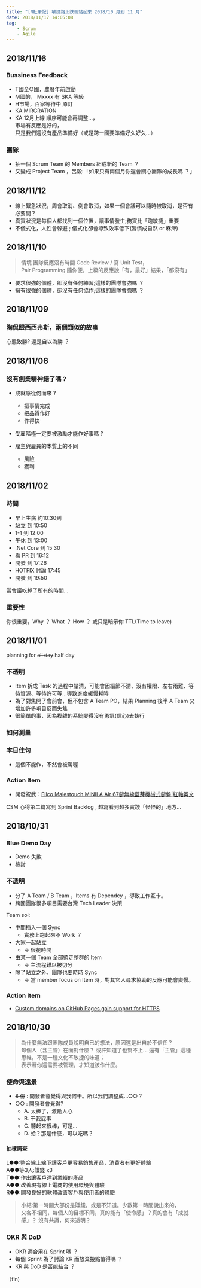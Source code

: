```yaml
---
title: "[N社筆記] 敏捷路上跌倒站起來 2018/10 月到 11 月"
date: 2018/11/17 14:05:08
tag:
    - Scrum
    - Agile
---
```



## 2018/11/16

### Bussiness Feedback

- T國全○國，農曆年前啟動
- M國的， Mxxxx 有 SKA 等級
- H市場，百家等待中
原訂 
- KA MIRGRATION
- KA 12月上線
順序可能會再調整…，  
市場有反應是好的，  
只是我們還沒有產品準備好（或是跨一國要準備好久好久…）

### 團隊

- 抽一個 Scrum Team 的 Members 組成新的 Team ？
- 又變成 Project Team ，呂毅:「如果只有兩個月你還會關心團隊的成長嗎 ？」

## 2018/11/12

- 線上緊急狀況，周會取消、例會取消，如果一個會議可以隨時被取消，是否有必要開？
- 真實狀況是每個人都找到一個位置，讓事情發生;務實比「跑敏捷」重要
- 不儀式化，人性會躲避 ; 儀式化卻會導致效率低下(習慣成自然 or 麻痺)

## 2018/11/10

> 情境
團隊反應沒有時間 Code Review / 寫 Unit Test，  
Pair Programming 隨你便，上級的反應說「有，最好」結果，「都沒有」  

- 要求很強的個體，卻沒有任何練習;這樣的團隊會強嗎 ？
- 擁有很強的個體，卻沒有任何協作;這樣的團隊會強嗎 ？

## 2018/11/09

### 陶侃跟西西弗斯，兩個類似的故事

心態致勝? 還是自以為勝 ？

## 2018/11/06

### 沒有創業精神錯了嗎 ?

- 成就感從何而來 ?
  - 把事情完成
  - 把品質作好
  - 作得快

- 受雇階極一定要被激勵才能作好事嗎 ?
- 雇主與雇員的本質上的不同
  - 風險
  - 獲利

## 2018/11/02

### 時間

- 早上生病 約10:30到
- 站立 到 10:50
- 1-1  到  12:00
- 午休 到 13:00
- .Net Core 到 15:30
- 看 PR 到 16:12
- 開發 到 17:26
- HOTFIX 討論 17:45
- 開發 到 19:50

當會議吃掉了所有的時間...

### 重要性

你很重要，Why ？ What ？ How ？ 或只是暗示你 TTL(Time to leave)

## 2018/11/01

planning for ~~all day~~ half day

### 不透明

- Item 拆成 Task 的過程中釐清，可能會因細節不清、沒有權限、左右兩難、等待資源、等待許可等…導致進度緩慢耗時
- 為了對焦開了會前會，但不包含 A Team PO，結果 Planning 後半 A Team 又增加許多項目反而失焦
- 很簡單的事，因為複雜的系統變得沒有勇氣(信心)去執行

### 如何測量

### 本日佳句

- 這個不能作，不然會被罵喔

### Action Item

- 開發祝武：[Filco Majestouch MINILA Air 67鍵無線藍芽機械式鍵盤|紅軸英文](http://www.inpad.com.tw/goods.php?act=view&no=10441)

CSM 心得第二篇寫到 Sprint Backlog , 越寫看到越多實踐「怪怪的」地方…

## 2018/10/31

### Blue Demo Day

- Demo 失敗
- 檢討

### 不透明

- 分了 A Team / B Team ，Items 有 Dependcy ，導致工作互卡。
- 跨國團隊很多項目需要台灣 Tech Leader 決策

Team sol:

- 中間插入一個 Sync
  - 實務上跑起來不 Work ？
- 大家一起站立
  - → 很花時間 
- 由某一個 Team 全部領走整群的 Item
  - → 主流程難以被切分
- 除了站立之外，團隊也要時時 Sync
  - → 當 member focus on Item 時，對其它人尋求協助的反應可能會變慢。

### Action Item

- [Custom domains on GitHub Pages gain support for HTTPS](https://blog.github.com/2018-05-01-github-pages-custom-domains-https/)

## 2018/10/30

>為什麼無法跟團隊成員說明自已的想法，原因還是出自於不信任？  
每個人（含主管）在面對什麼？ 或許知道了也幫不上…
>還有「主管」這種思維，不是一種文化不敏捷的味道；  
表示著你還需要被管理，才知道該作什麼。

### 使命與遠景

- ~~8 億~~ : 開發者會覺得與我何干。所以我們調整成…○○？  
- ○○ : 開發者會覺得?  
  - A. 太棒了，激勵人心  
  - B. 干我屁事  
  - C. 聽起來很棒，可是…  
  - D. 蛤？那是什麼，可以吃嗎？

#### 抽樣調查

L●●:整合線上線下讓客戶更容易銷售產品，消費者有更好體驗  
A●●等3人:賺錢 x3  
T●●:作出讓客戶達到業績的產品  
A●●:改善現有線上電商的使用環境與體驗  
R●●:開發良好的軟體改善客戶與使用者的體驗  

> 小結:第一時間大部份是賺錢，或是不知道。少數第一時間說出來的，  
> 又各不相同，每個人的目標不同，真的能有「使命感」？真的會有「成就感」？
> 沒有共識，何來透明？

### OKR 與 DoD

- OKR 適合用在 Sprint 嗎 ？ 
- 每個 Sprint 為了討論 KR 而放棄投點值得嗎 ？
- KR 與 DoD 是否能結合 ？

（fin)
